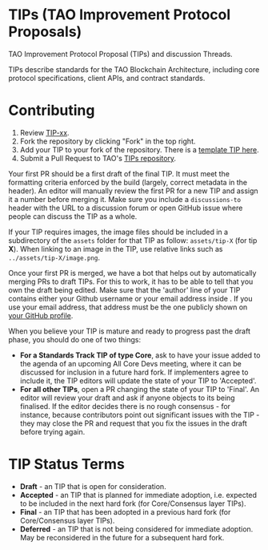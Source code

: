# TIPs (TAO Improvement Protocol Proposals)
TAO Improvement Protocol Proposal (TIPs) and discussion Threads.

TIPs describe standards for the TAO Blockchain Architecture, including core protocol specifications, client APIs, and contract standards.

# Contributing

 1. Review [TIP-xx](TIPs/tip-xx.md).
 2. Fork the repository by clicking "Fork" in the top right.
 3. Add your TIP to your fork of the repository. There is a [template TIP here](tip-X.md).
 4. Submit a Pull Request to TAO's [TIPs repository](https://github.com/tao-foundation/TIPs).

Your first PR should be a first draft of the final TIP. It must meet the formatting criteria enforced by the build (largely, correct metadata in the header). An editor will manually review the first PR for a new TIP and assign it a number before merging it. Make sure you include a `discussions-to` header with the URL to a discussion forum or open GitHub issue where people can discuss the TIP as a whole.

If your TIP requires images, the image files should be included in a subdirectory of the `assets` folder for that TIP as follow: `assets/tip-X` (for tip **X**). When linking to an image in the TIP, use relative links such as `../assets/tip-X/image.png`.

Once your first PR is merged, we have a bot that helps out by automatically merging PRs to draft TIPs. For this to work, it has to be able to tell that you own the draft being edited. Make sure that the 'author' line of your TIP contains either your Github username or your email address inside <triangular brackets>. If you use your email address, that address must be the one publicly shown on [your GitHub profile](https://github.com/settings/profile).

When you believe your TIP is mature and ready to progress past the draft phase, you should do one of two things:

 - **For a Standards Track TIP of type Core**, ask to have your issue added to the agenda of an upcoming All Core Devs meeting, where it can be discussed for inclusion in a future hard fork. If implementers agree to include it, the TIP editors will update the state of your TIP to 'Accepted'.
 - **For all other TIPs**, open a PR changing the state of your TIP to 'Final'. An editor will review your draft and ask if anyone objects to its being finalised. If the editor decides there is no rough consensus - for instance, because contributors point out significant issues with the TIP - they may close the PR and request that you fix the issues in the draft before trying again.

# TIP Status Terms
* **Draft** - an TIP that is open for consideration.
* **Accepted** - an TIP that is planned for immediate adoption, i.e. expected to be included in the next hard fork (for Core/Consensus layer TIPs).
* **Final** - an TIP that has been adopted in a previous hard fork (for Core/Consensus layer TIPs).
* **Deferred** - an TIP that is not being considered for immediate adoption. May be reconsidered in the future for a subsequent hard fork.

